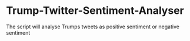 # Trump-Twitter-Sentiment-Analyser

The script will analyse Trumps tweets as positive sentiment or negative sentiment
